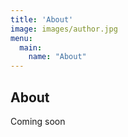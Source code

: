 ```yaml
---
title: 'About'
image: images/author.jpg
menu:
  main:
    name: "About"
---
```


## About

Coming soon
